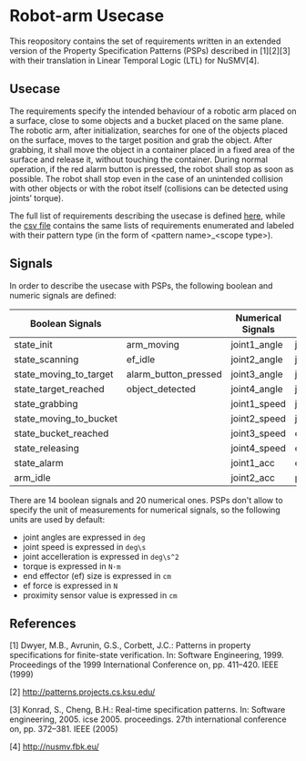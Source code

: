 # Robot-arm Usecase
This reopository contains the set of requirements written in an extended version of the Property Specification Patterns (PSPs) described in  [1][2][3] with their translation in Linear Temporal Logic (LTL) for NuSMV[4].

## Usecase 
The requirements specify the intended behaviour of a robotic arm placed on a surface, close to some objects and a bucket placed on the same plane.
The robotic arm, after initialization, searches for one of the objects placed on the surface, moves to the target position and grab the object. After grabbing, it shall move the object in a container placed in a fixed area of the surface and release it, without touching the container.
During normal operation, if the red alarm button is pressed, the robot shall stop as soon as possible. The robot shall stop even in the case of an unintended collision with other objects or with the robot itself (collisions can be detected using joints’ torque).

The full list of requirements describing the usecase is defined [here](requirements/robot-arm-usecase.req), while the [csv file](requirements.csv) contains the same lists of requirements enumerated and labeled with their pattern type (in the form of \<pattern name\>_\<scope type\>).

## Signals
In order to describe the usecase with PSPs, the following boolean and numeric signals are defined:

| Boolean Signals        |                        | Numerical Signals  |                    |
| ---------------------- | ---------------------- | ------------------ | ------------------ |
| state_init             | arm_moving             | joint1_angle       | joint3_acc         |
| state_scanning         | ef_idle                | joint2_angle       | joint4_acc         |
| state_moving_to_target | alarm_button_pressed   | joint3_angle       | joint1_torque      | 
| state_target_reached   | object_detected        | joint4_angle       | joint2_torque      |
| state_grabbing         |                        | joint1_speed       | joint3_torque      |
| state_moving_to_bucket |                        | joint2_speed       | joint4_torque      | 
| state_bucket_reached   |                        | joint3_speed       | ef_force           |
| state_releasing        |                        | joint4_speed       | ef_speed           |
| state_alarm            |                        | joint1_acc         | ef_acc             |
| arm_idle               |                        | joint2_acc         | proximity_sensor   |

There are 14 boolean signals and 20 numerical ones. 
PSPs don't allow to specify the unit of measurements for numerical signals, so the following units are used by default:
- joint angles are expressed in `deg`
- joint speed is expressed in `deg\s`
- joint accelleration is expressed in `deg\s^2`
- torque is expressed in `N·m`
- end effector (ef) size is expressed in `cm`
- ef force is expressed in `N`
- proximity sensor value is expressed in `cm`




## References
  
   [1] Dwyer, M.B., Avrunin, G.S., Corbett, J.C.: Patterns in property
   specifications for finite-state verification. In: Software
   Engineering, 1999. Proceedings of the 1999 International Conference
   on, pp. 411–420. IEEE (1999)

   [2] http://patterns.projects.cs.ksu.edu/

   [3] Konrad, S., Cheng, B.H.: Real-time specification patterns. In:
   Software engineering, 2005. icse 2005.  proceedings. 27th
   international conference on, pp. 372–381. IEEE (2005)
   
   [4] http://nusmv.fbk.eu/
